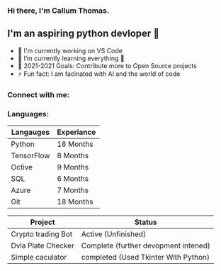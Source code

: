 ### Hi there, I'm Callum Thomas.


## I'm an aspiring python devloper 👋


- 🔭 I'm currently working on VS Code
- 🌱 I’m currently learning everything 🤣
- 🥅 2021-2021 Goals: Contribute more to Open Source projects
- ⚡ Fun fact: I am facinated with AI and the world of code


### Connect with me:


### Languages:

Langauges | Experiance 
------------ | -------------
Python | 18 Months 
TensorFlow  | 8 Months 
Octive | 9 Months 
SQL | 6 Months 
Azure | 7 Months 
Git | 18 Months 



Project | Status 
-------- | --------
Crypto trading Bot | Active (Unfinished)
Dvla Plate Checker | Complete (further devopment intened)
Simple caculator | completed (Used Tkinter With Python)
